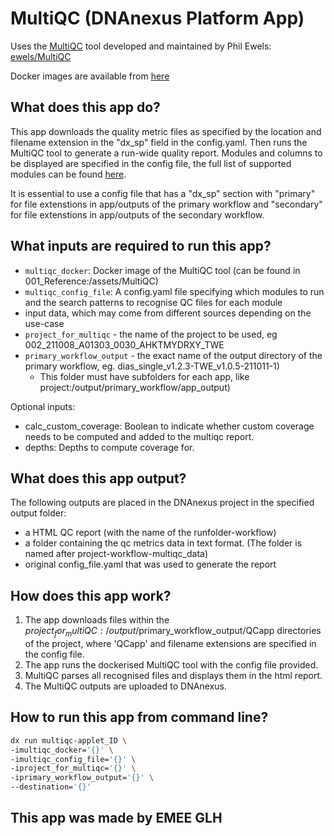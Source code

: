 # MultiQC (DNAnexus Platform App)

Uses the [MultiQC](https://multiqc.info/docs/) tool developed and maintained by Phil Ewels: [ewels/MultiQC](https://github.com/ewels/MultiQC/)

Docker images are available from [here](https://hub.docker.com/r/ewels/multiqc/)

## What does this app do?

This app downloads the quality metric files as specified by the location and filename extension in the "dx_sp" field in the config.yaml. Then runs the MultiQC tool to generate a run-wide quality report. Modules and columns to be displayed are specified in the config file, the full list of supported modules can be found [here](https://github.com/ewels/MultiQC/tree/v1.11/multiqc/modules).

It is essential to use a config file that has a "dx_sp" section with "primary" for file extenstions in app/outputs of the primary workflow and "secondary" for file extenstions in app/outputs of the secondary workflow.

## What inputs are required to run this app?

* `multiqc_docker`: Docker image of the MultiQC tool (can be found in 001_Reference:/assets/MultiQC)
* `multiqc_config_file`: A config.yaml file specifying which modules to run and the search patterns to recognise QC files for each module
* input data, which may come from different sources depending on the use-case
* `project_for_multiqc` - the name of the project to be used, eg 002_211008_A01303_0030_AHKTMYDRXY_TWE
* `primary_workflow_output` - the exact name of the output directory of the primary workflow, eg. dias_single_v1.2.3-TWE_v1.0.5-211011-1)
  * This folder must have subfolders for each app, like project:/output/primary_workflow/app_output)

Optional inputs:

* calc_custom_coverage: Boolean to indicate whether custom coverage needs to be computed and added to the multiqc report.
* depths: Depths to compute coverage for.

## What does this app output?

The following outputs are placed in the DNAnexus project in the specified output folder:

* a HTML QC report (with the name of the runfolder-workflow)
* a folder containing the qc metrics data in text format. (The folder is named after project-workflow-multiqc_data)
* original config_file.yaml that was used to generate the report

## How does this app work?

1. The app downloads files within the $project_for_multiQC:/output/$primary_workflow_output/QCapp directories of the project, where 'QCapp' and filename extensions are specified in the config file.
2. The app runs the dockerised MultiQC tool with the config file provided.
3. MultiQC parses all recognised files and displays them in the html report.
4. The MultiQC outputs are uploaded to DNAnexus.

## How to run this app from command line?

```bash
dx run multiqc-applet_ID \
-imultiqc_docker='{}' \
-imultiqc_config_file='{}' \
-iproject_for_multiqc='{}' \
-iprimary_workflow_output='{}' \
--destination='{}'
```

## This app was made by EMEE GLH
